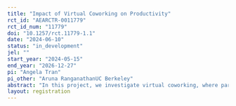 ```yaml
---
title: "Impact of Virtual Coworking on Productivity"
rct_id: "AEARCTR-0011779"
rct_id_num: "11779"
doi: "10.1257/rct.11779-1.1"
date: "2024-06-10"
status: "in_development"
jel: ""
start_year: "2024-05-15"
end_year: "2026-12-27"
pi: "Angela Tran"
pi_other: "Aruna RanganathanUC Berkeley"
abstract: "In this project, we investigate virtual coworking, where participants join timed, quiet digital work sessions that begin with goal-setting and end with progress debriefing. We randomize participants into control and virtual coworking treatment, where treated participants engage in a five-day, three-hours-per-day virtual coworking program. Effectiveness will be measured by comparing scholarly output and psychosocial measures between the control and treatment groups. Additionally, we aim to understand the heterogeneous effects of virtual coworking based on participants' demographics as well as group members' demographics and behavior."
layout: registration
---
```


